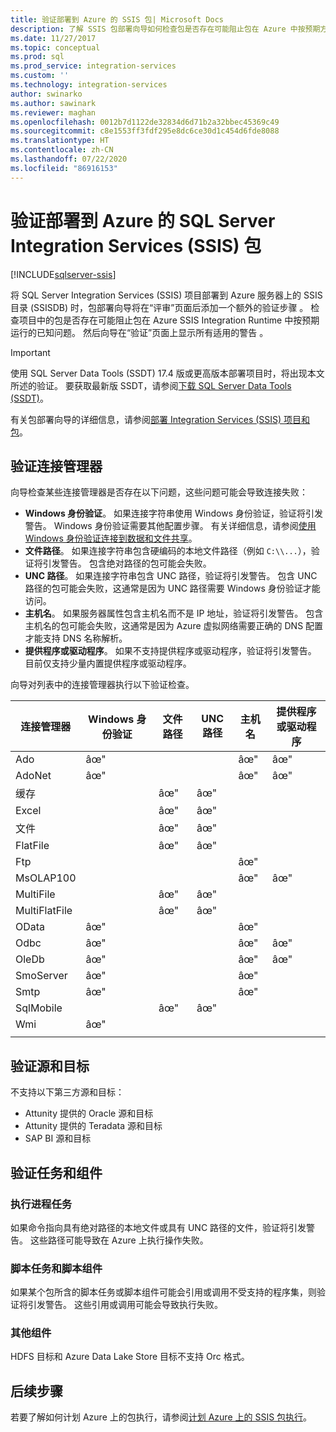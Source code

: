 ```yaml
---
title: 验证部署到 Azure 的 SSIS 包| Microsoft Docs
description: 了解 SSIS 包部署向导如何检查包是否存在可能阻止包在 Azure 中按预期方式运行的已知问题。
ms.date: 11/27/2017
ms.topic: conceptual
ms.prod: sql
ms.prod_service: integration-services
ms.custom: ''
ms.technology: integration-services
author: swinarko
ms.author: sawinark
ms.reviewer: maghan
ms.openlocfilehash: 0012b7d1122de32834d6d71b2a32bbec45369c49
ms.sourcegitcommit: c8e1553ff3fdf295e8dc6ce30d1c454d6fde8088
ms.translationtype: HT
ms.contentlocale: zh-CN
ms.lasthandoff: 07/22/2020
ms.locfileid: "86916153"
---
```

# <a name="validate-sql-server-integration-services-ssis-packages-deployed-to-azure"></a>验证部署到 Azure 的 SQL Server Integration Services (SSIS) 包

[!INCLUDE[sqlserver-ssis](../../includes/applies-to-version/sqlserver-ssis.md)]



将 SQL Server Integration Services (SSIS) 项目部署到 Azure 服务器上的 SSIS 目录 (SSISDB) 时，包部署向导将在“评审”页面后添加一个额外的验证步骤  。 检查项目中的包是否存在可能阻止包在 Azure SSIS Integration Runtime 中按预期运行的已知问题。 然后向导在“验证”页面上显示所有适用的警告  。

> [!IMPORTANT]
> 使用 SQL Server Data Tools (SSDT) 17.4 版或更高版本部署项目时，将出现本文所述的验证。 要获取最新版 SSDT，请参阅[下载 SQL Server Data Tools (SSDT)](../../ssdt/download-sql-server-data-tools-ssdt.md)。

有关包部署向导的详细信息，请参阅[部署 Integration Services (SSIS) 项目和包](../packages/deploy-integration-services-ssis-projects-and-packages.md)。

## <a name="validate-connection-managers"></a>验证连接管理器

向导检查某些连接管理器是否存在以下问题，这些问题可能会导致连接失败：
- **Windows 身份验证**。 如果连接字符串使用 Windows 身份验证，验证将引发警告。 Windows 身份验证需要其他配置步骤。 有关详细信息，请参阅[使用 Windows 身份验证连接到数据和文件共享](ssis-azure-connect-with-windows-auth.md)。
- **文件路径**。 如果连接字符串包含硬编码的本地文件路径（例如 `C:\\...`），验证将引发警告。 包含绝对路径的包可能会失败。
- **UNC 路径**。 如果连接字符串包含 UNC 路径，验证将引发警告。 包含 UNC 路径的包可能会失败，这通常是因为 UNC 路径需要 Windows 身份验证才能访问。
- **主机名**。 如果服务器属性包含主机名而不是 IP 地址，验证将引发警告。 包含主机名的包可能会失败，这通常是因为 Azure 虚拟网络需要正确的 DNS 配置才能支持 DNS 名称解析。
- **提供程序或驱动程序**。 如果不支持提供程序或驱动程序，验证将引发警告。 目前仅支持少量内置提供程序或驱动程序。

向导对列表中的连接管理器执行以下验证检查。

| 连接管理器 | Windows 身份验证 | 文件路径 | UNC 路径 | 主机名 | 提供程序或驱动程序 |
|--------------------|----------|-----------|-----|-----------|-------------------|
| Ado                | âœ"        |           |     | âœ"         | âœ"                 |
| AdoNet             | âœ"        |           |     | âœ"         | âœ"                 |
| 缓存              |          | âœ"         | âœ"   |           |                   |
| Excel              |          | âœ"         | âœ"   |           |                   |
| 文件               |          | âœ"         | âœ"   |           |                   |
| FlatFile           |          | âœ"         | âœ"   |           |                   |
| Ftp                |          |           |     | âœ"         |                   |
| MsOLAP100          |          |           |     | âœ"         | âœ"                 |
| MultiFile          |          | âœ"         | âœ"   |           |                   |
| MultiFlatFile      |          | âœ"         | âœ"   |           |                   |
| OData              | âœ"        |           |     | âœ"         |                   |
| Odbc               | âœ"        |           |     | âœ"         | âœ"                 |
| OleDb              | âœ"        |           |     | âœ"         | âœ"                 |
| SmoServer          | âœ"        |           |     | âœ"         |                   |
| Smtp               | âœ"        |           |     | âœ"         |                   |
| SqlMobile          |          | âœ"         | âœ"   |           |                   |
| Wmi                | âœ"        |           |     |           |                   |
|||||||

## <a name="validate-sources-and-destinations"></a>验证源和目标
不支持以下第三方源和目标：

-   Attunity 提供的 Oracle 源和目标
-   Attunity 提供的 Teradata 源和目标
-   SAP BI 源和目标

## <a name="validate-tasks-and-components"></a>验证任务和组件

### <a name="execute-process-task"></a>执行进程任务

如果命令指向具有绝对路径的本地文件或具有 UNC 路径的文件，验证将引发警告。 这些路径可能导致在 Azure 上执行操作失败。

### <a name="script-task-and-script-component"></a>脚本任务和脚本组件

如果某个包所含的脚本任务或脚本组件可能会引用或调用不受支持的程序集，则验证将引发警告。 这些引用或调用可能会导致执行失败。

### <a name="other-components"></a>其他组件

HDFS 目标和 Azure Data Lake Store 目标不支持 Orc 格式。

## <a name="next-steps"></a>后续步骤
若要了解如何计划 Azure 上的包执行，请参阅[计划 Azure 上的 SSIS 包执行](ssis-azure-schedule-packages.md)。
